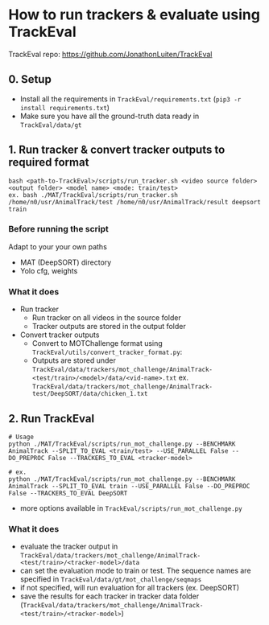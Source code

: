 # How to run trackers & evaluate using TrackEval
TrackEval repo: https://github.com/JonathonLuiten/TrackEval

## 0. Setup
- Install all the requirements in `TrackEval/requirements.txt` (`pip3 -r install requirements.txt`) 
- Make sure you have all the ground-truth data ready in `TrackEval/data/gt`

## 1. Run tracker & convert tracker outputs to required format
```
bash <path-to-TrackEval>/scripts/run_tracker.sh <video source folder> <output folder> <model name> <mode: train/test> 
ex. bash ./MAT/TrackEval/scripts/run_tracker.sh /home/n0/usr/AnimalTrack/test /home/n0/usr/AnimalTrack/result deepsort train
```
### Before running the script
Adapt to your your own paths
- MAT (DeepSORT) directory
- Yolo cfg, weights

### What it does
- Run tracker
    - Run tracker on all videos in the source folder
    - Tracker outputs are stored in the output folder
- Convert tracker outputs 
    - Convert to MOTChallenge format using `TrackEval/utils/convert_tracker_format.py`:
    - Outputs are stored under `TrackEval/data/trackers/mot_challenge/AnimalTrack-<test/train>/<model>/data/<vid-name>.txt`
        ex. `TrackEval/data/trackers/mot_challenge/AnimalTrack-test/DeepSORT/data/chicken_1.txt`

## 2. Run TrackEval
``` 
# Usage
python ./MAT/TrackEval/scripts/run_mot_challenge.py --BENCHMARK AnimalTrack --SPLIT_TO_EVAL <train/test> --USE_PARALLEL False --DO_PREPROC False --TRACKERS_TO_EVAL <tracker-model>

# ex. 
python ./MAT/TrackEval/scripts/run_mot_challenge.py --BENCHMARK AnimalTrack --SPLIT_TO_EVAL train --USE_PARALLEL False --DO_PREPROC False --TRACKERS_TO_EVAL DeepSORT
```
- more options available in `TrackEval/scripts/run_mot_challenge.py`

### What it does
- evaluate the tracker output in `TrackEval/data/trackers/mot_challenge/AnimalTrack-<test/train>/<tracker-model>/data` 
- can set the evaluation mode to train or test. The sequence names are specified in `TrackEval/data/gt/mot_challenge/seqmaps`
- if not specified, will run evaluation for all trackers (ex. DeepSORT)
- save the results for each tracker in tracker data folder (`TrackEval/data/trackers/mot_challenge/AnimalTrack-<test/train>/<tracker-model>`)